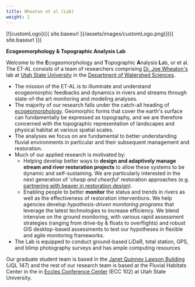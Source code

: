 ```yaml
---
title: Wheaton et al (Lab)
weight: 1
---
```


[![customLogo]({{ site.baseurl }}/assets/images/customLogo.png)]({{ site.baseurl }})

**Ecogeomorphology & Topographic Analysis Lab**

Welcome to the **E**cogeomorphology and **T**opographic **A**nalysis **L**ab, or et al. The ET-AL consists of a team of researchers comprising [Dr. Joe Wheaton's](http://joewheaton.org/) lab at [Utah State University](http://www.usu.edu/) in the [Department of Watershed Sciences](http://www.cnr.usu.edu/wats/). 

- The mission of the ET-AL is to illuminate and understand ecogeomorphic feedbacks and dynamics in rivers and streams through state-of-the art monitoring and modeling analyses.
- The majority of our research falls under the catch-all heading of [ecogeomorphology](http://sites.google.com/a/joewheaton.org/www/river-links/classification-schemes/eco-geo-hydro-mess). Geomorphic forms that cover the earth's surface can fundamentally be expressed as topography, and we are therefore concerned with the topographic representation of landscapes and physical habitat at various spatial scales. 
- The analyses we focus on are fundamental to better understanding fluvial environments in particular and their subsequent management and restoration.
- Much of our applied research is motivated by:
  - Helping develop better ways to **design and adaptively manage stream and river restoration projects** to allow these systems to be dynamic and self-sustaining. We are particularly interested in the next generation of '*cheap and cheerful*' restoration approaches (e.g. [partnering with beaver in restoration design](http://beaver.joewheaton.org/)).
  - Enabling people to better **monitor** the status and trends in rivers as well as the effectiveness of restoration interventions. We help agencies develop *hypothesis-driven monitoring programs* that leverage the latest technologies to increase efficiency. We blend intensive on the ground monitoring, with various rapid assessment strategies (ranging from drive-by & floats to overflights) and robust GIS desktop-based assessments to test our hypotheses in flexible and agile monitoring frameworks. 
- The Lab is equipped to conduct ground-based LiDaR, total station, GPS, and blimp photography surveys and has ample computing resources

Our graduate student team is based in the [Janet Quinney Lawson Building](http://www.usu.edu/map/index.cfm?id=47) (JQL 147) and the rest of our research team is based at the Fluvial Habitats Center in the in [Eccles Conference Center](http://www.usu.edu/map/index.cfm?id=19) (ECC 102) at Utah State University.

